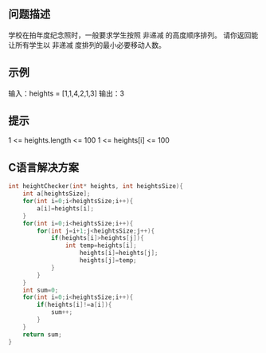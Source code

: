 问题描述
---------
学校在拍年度纪念照时，一般要求学生按照 非递减 的高度顺序排列。
请你返回能让所有学生以 非递减 度排列的最小必要移动人数。

示例
--------
输入：heights = [1,1,4,2,1,3]
输出：3

提示
--------
1 <= heights.length <= 100
1 <= heights[i] <= 100

C语言解决方案
---------
```c
int heightChecker(int* heights, int heightsSize){
    int a[heightsSize];
    for(int i=0;i<heightsSize;i++){
        a[i]=heights[i];
    }
    for(int i=0;i<heightsSize;i++){
        for(int j=i+1;j<heightsSize;j++){
            if(heights[i]>heights[j]){
                int temp=heights[i];
                    heights[i]=heights[j];
                    heights[j]=temp;
            }
        }
    }
    int sum=0;
    for(int i=0;i<heightsSize;i++){
        if(heights[i]!=a[i]){
            sum++;
        }
    }
    return sum;
}
```
